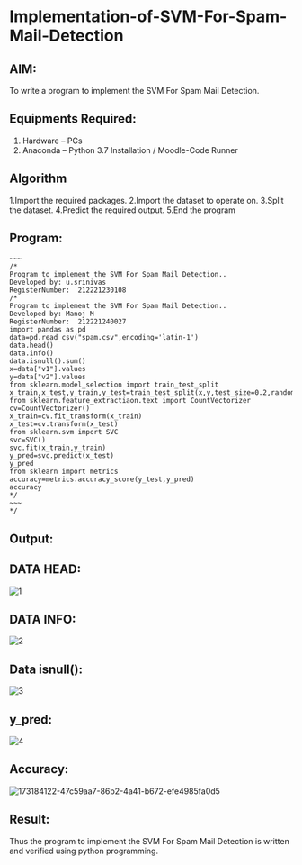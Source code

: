 # Implementation-of-SVM-For-Spam-Mail-Detection

## AIM:
To write a program to implement the SVM For Spam Mail Detection.

## Equipments Required:
1. Hardware – PCs
2. Anaconda – Python 3.7 Installation / Moodle-Code Runner

## Algorithm
1.Import the required packages.
2.Import the dataset to operate on.
3.Split the dataset.
4.Predict the required output.
5.End the program

## Program:
```
~~~
/*
Program to implement the SVM For Spam Mail Detection..
Developed by: u.srinivas
RegisterNumber:  212221230108
/*
Program to implement the SVM For Spam Mail Detection..
Developed by: Manoj M
RegisterNumber:  212221240027
import pandas as pd
data=pd.read_csv("spam.csv",encoding='latin-1')
data.head()
data.info()
data.isnull().sum()
x=data["v1"].values
y=data["v2"].values
from sklearn.model_selection import train_test_split
x_train,x_test,y_train,y_test=train_test_split(x,y,test_size=0.2,random_state=0)
from sklearn.feature_extractiaon.text import CountVectorizer
cv=CountVectorizer()
x_train=cv.fit_transform(x_train)
x_test=cv.transform(x_test)
from sklearn.svm import SVC
svc=SVC()
svc.fit(x_train,y_train)
y_pred=svc.predict(x_test)
y_pred
from sklearn import metrics
accuracy=metrics.accuracy_score(y_test,y_pred)
accuracy
*/
~~~
*/
```

## Output:
## DATA HEAD:


![1](https://user-images.githubusercontent.com/93427183/173223434-75198e20-5bae-4091-b84e-5bf95da7abf8.png)


## DATA INFO:


![2](https://user-images.githubusercontent.com/93427183/173223442-f0e1174a-394c-49a1-9c64-bda6c2ba32e0.png)


## Data isnull():


![3](https://user-images.githubusercontent.com/93427183/173223451-46196de2-5e89-4491-9f9c-efb88bf8a101.png)


## y_pred:



![4](https://user-images.githubusercontent.com/93427183/173223461-85d2efa8-fcac-467b-be51-02505239fe3c.png)

## Accuracy:


![173184122-47c59aa7-86b2-4a41-b672-efe4985fa0d5](https://user-images.githubusercontent.com/93427183/173223466-e020ccab-9184-4a7e-bf59-7d0785014776.png)


## Result:
Thus the program to implement the SVM For Spam Mail Detection is written and verified using python programming.
